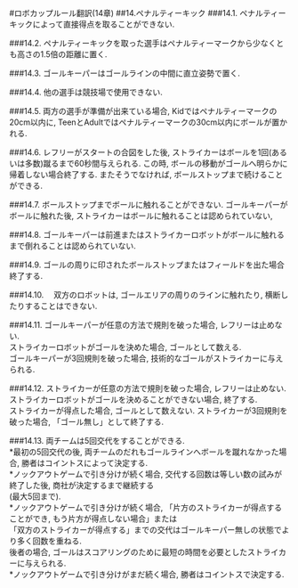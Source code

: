 #ロボカップルール翻訳(14章)
##14.ペナルティーキック
###14.1.
ペナルティーキックによって直接得点を取ることができない. 

###14.2.
ペナルティーキックを取った選手はペナルティーマークから少なくとも高さの1.5倍の距離に置く. 

###14.3.
ゴールキーパーはゴールラインの中間に直立姿勢で置く. 

###14.4.
他の選手は競技場で使用できない. 

###14.5.
両方の選手が準備が出来ている場合, Kidではペナルティーマークの20cm以内に, TeenとAdultではペナルティーマークの30cm以内にボールが置かれる. 

###14.6.
レフリーがスタートの合図をした後, ストライカーはボールを1回(あるいは多数)蹴るまで60秒間与えられる. この時, ボールの移動がゴールへ明らかに帰着しない場合終了する. またそうでなければ, ボールストップまで続けることができる. 

###14.7.
ボールストップまでボールに触れることができない. ゴールキーパーがボールに触れた後, ストライカーはボールに触れることは認められていない, 

###14.8.
ゴールキーパーは前進またはストライカーロボットがボールに触れるまで倒れることは認められていない. 

###14.9.
ゴールの周りに印されたボールストップまたはフィールドを出た場合終了する. 

###14.10.
　双方のロボットは, ゴールエリアの周りのラインに触れたり, 横断したりすることはできない. 

###14.11.
ゴールキーパーが任意の方法で規則を破った場合, レフリーは止めない.   
ストライカーロボットがゴールを決めた場合, ゴールとして数える.   
ゴールキーパーが3回規則を破った場合, 技術的なゴールがストライカーに与えられる. 

###14.12.
ストライカーが任意の方法で規則を破った場合, レフリーは止めない.   
ストライカーロボットがゴールを決めることができない場合, 終了する.   
ストライカーが得点した場合, ゴールとして数えない. ストライカーが3回規則を破った場合, 「ゴール無し」として終了する. 

###14.13.
両チームは5回交代をすることができる.   
*最初の5回交代の後, 両チームのだれもゴールラインへボールを蹴れなかった場合, 勝者はコイントスによって決定する.   
*ノックアウトゲームで引き分けが続く場合, 交代する回数は等しい数の試みが終了した後, 商社が決定するまで継続する  
(最大5回まで).   
*ノックアウトゲームで引き分けが続く場合, 「片方のストライカーが得点することができ, もう片方が得点しない場合」または  
「双方のストライカーが得点する」までの交代はゴールキーパー無しの状態でより多く回数を重ねる.   
後者の場合, ゴールはスコアリングのために最短の時間を必要としたストライカーに与えられる.   
*ノックアウトゲームで引き分けがまだ続く場合, 勝者はコイントスで決定する. 

